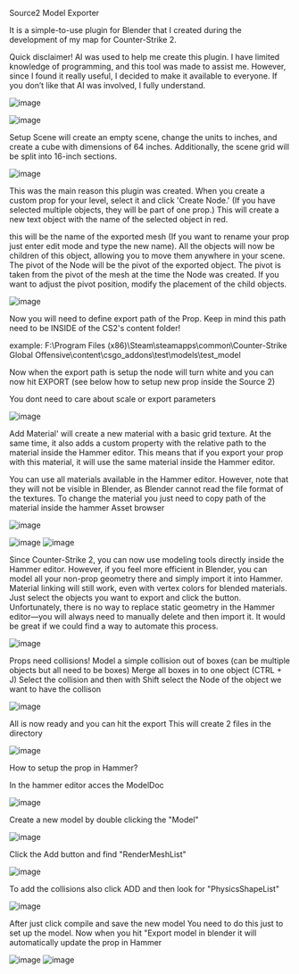 Source2 Model Exporter

It is a simple-to-use plugin for Blender that I created during the development of my map for Counter-Strike 2.

Quick disclaimer! AI was used to help me create this plugin. I have limited knowledge of programming, and this tool was made to assist me. However, since I found it really useful, I decided to make it available to everyone. If you don’t like that AI was involved, I fully understand.

![image](https://github.com/user-attachments/assets/ff6b0c82-2650-48fc-ab83-fb12c15f584a)



![image](https://github.com/user-attachments/assets/0a244812-b5e2-4a58-b151-d6be895a94f3)

Setup Scene will create an empty scene, change the units to inches, and create a cube with dimensions of 64 inches.
Additionally, the scene grid will be split into 16-inch sections.



![image](https://github.com/user-attachments/assets/d32c794a-c98e-4a8a-b05a-e468f411b79f)

This was the main reason this plugin was created. When you create a custom prop for your level, select it and click 'Create Node.' (If you have selected multiple objects, they will be part of one prop.)
This will create a new text object with the name of the selected object in red. 

this will be the name of the exported mesh (If you want to rename your prop just enter edit mode and type the new name). All the objects will now be children of this object, allowing you to move them anywhere in your scene.
The pivot of the Node will be the pivot of the exported object. The pivot is taken from the pivot of the mesh at the time the Node was created. If you want to adjust the pivot position, modify the placement of the child objects.

![image](https://github.com/user-attachments/assets/6ab519b2-b083-403f-ba5d-dc0553a7ebae)

Now you will need to define export path of the Prop. Keep in mind this path need to be INSIDE of the CS2's content folder!

example: F:\Program Files (x86)\Steam\steamapps\common\Counter-Strike Global Offensive\content\csgo_addons\test\models\test_model

Now when the export path is setup the node will turn white and you can now hit EXPORT (see below how to setup new prop inside the Source 2)

You dont need to care about scale or export parameters 




![image](https://github.com/user-attachments/assets/6b86fdb6-7822-4fc9-a9b5-933a72392338)

Add Material' will create a new material with a basic grid texture. At the same time, it also adds a custom property with the relative path to the material inside the Hammer editor. This means that if you export your prop with this material, it will use the same material inside the Hammer editor.

You can use all materials available in the Hammer editor. However, note that they will not be visible in Blender, as Blender cannot read the file format of the textures.
To change the material you just need to copy path of the material inside the hammer Asset browser 

![image](https://github.com/user-attachments/assets/e4f668b9-992b-423d-9df8-0197d72a7f9a)






![image](https://github.com/user-attachments/assets/be6372d7-16f3-451a-acb1-3aab25b369e1)
![image](https://github.com/user-attachments/assets/700c3c6c-5313-4573-8690-4cbc6d9a1310)

Since Counter-Strike 2, you can now use modeling tools directly inside the Hammer editor.
However, if you feel more efficient in Blender, you can model all your non-prop geometry there and simply import it into Hammer. Material linking will still work, even with vertex colors for blended materials.
Just select the objects you want to export and click the button.
Unfortunately, there is no way to replace static geometry in the Hammer editor—you will always need to manually delete and then import it. It would be great if we could find a way to automate this process.



![image](https://github.com/user-attachments/assets/6f177207-e45b-494b-b595-6f22feb3f86f)

Props need collisions! Model a simple collision out of boxes (can be multiple objects but all need to be boxes) Merge all boxes in to one object (CTRL + J)
Select the collision and then with Shift select the Node of the object we want to have the collison 

![image](https://github.com/user-attachments/assets/b6eff793-f94e-4ccd-9167-405b4aad5dfa)


All is now ready and you can hit the export 
This will create 2 files in the directory 

![image](https://github.com/user-attachments/assets/1b179aa8-85d5-4b57-907c-7c10e728ffc4)


How to setup the prop in Hammer?

In the hammer editor acces the ModelDoc

![image](https://github.com/user-attachments/assets/2df7c08c-4837-4000-860f-eb1ca0f70143)

Create a new model by double clicking the "Model"

![image](https://github.com/user-attachments/assets/4587f26f-4a29-47d3-b084-0cbdad1c8a68)

Click the Add button and find "RenderMeshList"

![image](https://github.com/user-attachments/assets/3c7f9b83-3ba8-401c-9f87-3d97cbc567fd)

To add the collisions also click ADD and then look for "PhysicsShapeList"

![image](https://github.com/user-attachments/assets/80d56185-36ff-44e6-99c8-e8742788cbd8)

After just click compile and save the new model 
You need to do this just to set up the model. Now when you hit "Export model in blender it will automatically update the prop in Hammer






![image](https://github.com/user-attachments/assets/c3ecdc10-b4f6-4749-a406-5f68c965f579)
![image](https://github.com/user-attachments/assets/67d4da6c-c6d0-41b4-be8e-1b5e7e81b8e7)











